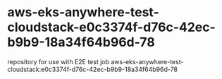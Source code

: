# aws-eks-anywhere-test-cloudstack-e0c3374f-d76c-42ec-b9b9-18a34f64b96d-78
repository for use with E2E test job aws-eks-anywhere-test-cloudstack:e0c3374f-d76c-42ec-b9b9-18a34f64b96d-78
